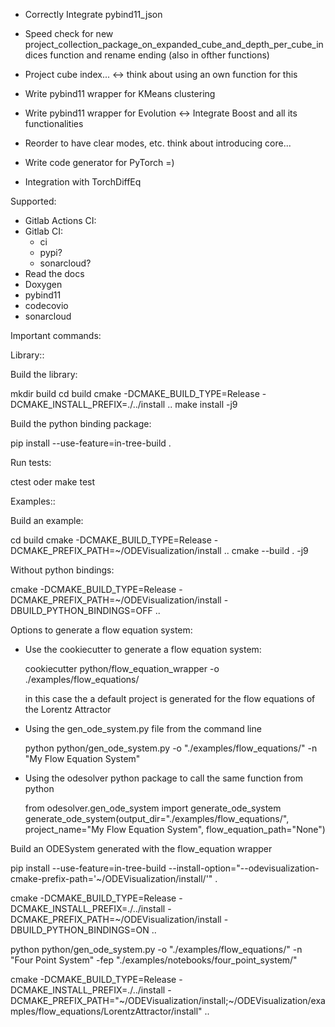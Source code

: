 - Correctly Integrate pybind11_json

- Speed check for new project_collection_package_on_expanded_cube_and_depth_per_cube_indices function and rename ending (also in ofther functions)
- Project cube index... <-> think about using an own function for this
- Write pybind11 wrapper for KMeans clustering
- Write pybind11 wrapper for Evolution <-> Integrate Boost and all its functionalities
- Reorder to have clear modes, etc. think about introducing core...
- Write code generator for PyTorch =)
- Integration with TorchDiffEq


Supported:

- Gitlab Actions CI:
- Gitlab CI:
    - ci
    - pypi?
    - sonarcloud?
- Read the docs
- Doxygen
- pybind11
- codecovio
- sonarcloud


Important commands:

Library::

Build the library:

mkdir build
cd build
cmake -DCMAKE_BUILD_TYPE=Release -DCMAKE_INSTALL_PREFIX=./../install ..
make install -j9

Build the python binding package:

pip install --use-feature=in-tree-build .

Run tests:

ctest oder make test

Examples::

Build an example:

cd build
cmake -DCMAKE_BUILD_TYPE=Release -DCMAKE_PREFIX_PATH=~/ODEVisualization/install ..
cmake --build . -j9

Without python bindings:

cmake -DCMAKE_BUILD_TYPE=Release -DCMAKE_PREFIX_PATH=~/ODEVisualization/install -DBUILD_PYTHON_BINDINGS=OFF ..

Options to generate a flow equation system:

- Use the cookiecutter to generate a flow equation system:
  
  cookiecutter python/flow_equation_wrapper -o ./examples/flow_equations/  

  in this case the a default project is generated for the flow equations of the Lorentz Attractor

- Using the gen_ode_system.py file from the command line
  
  python python/gen_ode_system.py -o "./examples/flow_equations/" -n "My Flow Equation System"

- Using the odesolver python package to call the same function from python
  
  from odesolver.gen_ode_system import generate_ode_system
  generate_ode_system(output_dir="./examples/flow_equations/", project_name="My Flow Equation System", flow_equation_path="None")
  
Build an ODESystem generated with the flow_equation wrapper

pip install --use-feature=in-tree-build --install-option="--odevisualization-cmake-prefix-path='~/ODEVisualization/install/'" .

cmake -DCMAKE_BUILD_TYPE=Release -DCMAKE_INSTALL_PREFIX=./../install -DCMAKE_PREFIX_PATH=~/ODEVisualization/install -DBUILD_PYTHON_BINDINGS=ON ..


python python/gen_ode_system.py -o "./examples/flow_equations/" -n "Four Point System" -fep "./examples/notebooks/four_point_system/"


cmake -DCMAKE_BUILD_TYPE=Release -DCMAKE_INSTALL_PREFIX=./../install -DCMAKE_PREFIX_PATH="~/ODEVisualization/install;~/ODEVisualization/examples/flow_equations/LorentzAttractor/install" ..